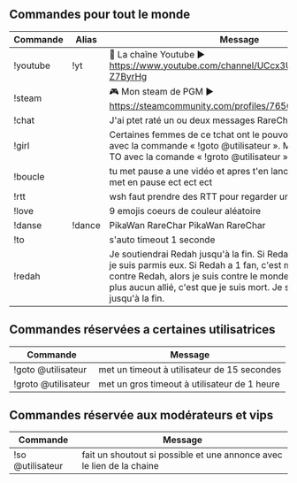 ## Commandes pour tout le monde

| Commande           | Alias                            | Message                                                                                                                             |
| ------------------ | -------------------------------- | ----------------------------------------------------------------------------------------------------------------------------------- |
| !youtube           | !yt                              | 🎥 La chaîne Youtube ▶ https://www.youtube.com/channel/UCcx3Un615S5pbn5-Z7ByrHg                                                    |
| !steam             |                                  | 🎮 Mon steam de PGM ▶ https://steamcommunity.com/profiles/76561198439038266/                                                       |
| !chat              |                                  | J'ai ptet raté un ou deux messages RareChar                                                                                         |
| !girl              |                                  | Certaines femmes de ce tchat ont le pouvoir de TO les autres avec la commande « !goto @utilisateur ». Mais aussi un gros TO avec la comande « !groto @utilisateur » ! |
| !boucle            |                                  | tu met pause a une vidéo et apres t'en lance une autre que tu met en pause ect ect ect                                              |
| !rtt               |                                  | wsh faut prendre des RTT pour regarder un docu en faite ici ?                                                                       |
| !love              |                                  | 9 emojis coeurs de couleur aléatoire                                                                                                |
| !danse             | !dance                           | PikaWan RareChar PikaWan RareChar                                                                                                   |
| !to                |                                  | s'auto timeout 1 seconde                                                                                                            |
| !redah             |                                  | Je soutiendrai Redah jusqu'à la fin. Si Redah a 100 000 fans, je suis parmis eux. Si Redah a 1 fan, c'est moi. Si le monde est contre Redah, alors je suis contre le monde. Et si Redah n'a plus aucun allié, c'est que je suis mort. Je soutiendrai Redah jusqu'à la fin. |



## Commandes réservées a certaines utilisatrices

| Commande            | Message                                                                                                                             |
| ------------------- | ----------------------------------------------------------------------------------------------------------------------------------- |
| !goto @utilisateur  | met un timeout à utilisateur de 15 secondes                                                                                         |
| !groto @utilisateur | met un gros timeout à utilisateur de 1 heure                                                                                        |



## Commandes réservée aux modérateurs et vips

| Commande           | Message                                                                                                                             |
| ------------------ | ----------------------------------------------------------------------------------------------------------------------------------- |
| !so @utilisateur   | fait un shoutout si possible et une annonce avec le lien de la chaine                                                               |
